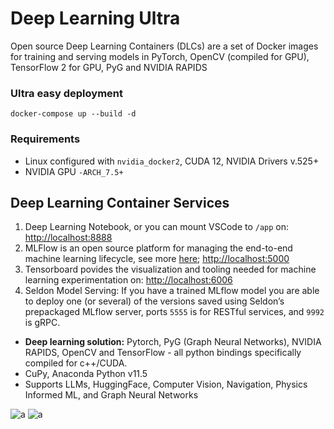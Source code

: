 # Deep Learning Ultra
Open source Deep Learning Containers (DLCs) are a set of Docker images for training and serving models in PyTorch, OpenCV (compiled for GPU), TensorFlow 2 for GPU, PyG and NVIDIA RAPIDS


### Ultra easy deployment

```docker-compose up --build -d```


### Requirements
 - Linux configured with ```nvidia_docker2```, CUDA 12, NVIDIA Drivers v.525+
 - NVIDIA GPU ```-ARCH_7.5+```


## Deep Learning Container Services

1. Deep Learning Notebook, or you can mount VSCode to ```/app``` on: [http://localhost:8888](http://localhost:8888)
2. MLFlow is an open source platform for managing the end-to-end machine learning lifecycle, see more [here](https://mlflow.org/docs/latest/what-is-mlflow.html); [http://localhost:5000](http://localhost:5000)
3. Tensorboard povides the visualization and tooling needed for machine learning experimentation on: [http://localhost:6006](http://localhost:6006)
4. Seldon Model Serving: If you have a trained MLflow model you are able to deploy one (or several) of the versions saved using Seldon’s prepackaged MLflow server, ports ```5555``` is for RESTful services, and ```9992``` is gRPC.

 - <strong>Deep learning solution:</strong> Pytorch, PyG (Graph Neural Networks), NVIDIA RAPIDS, OpenCV and TensorFlow - all python bindings specifically compiled for c++/CUDA.
 - CuPy, Anaconda Python v11.5
 - Supports LLMs, HuggingFace, Computer Vision, Navigation, Physics Informed ML, and Graph Neural Networks


![a](./misc/b.png)
![a](./misc/d.png)
